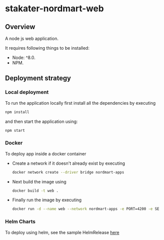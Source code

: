 # stakater-nordmart-web

## Overview

A node js web application.

It requires following things to be installed:

* Node: ^8.0.
* NPM.

## Deployment strategy

### Local deployment

To run the application locally first install all the dependencies by executing

```bash
npm install
```

and then start the application using:

```bash
npm start
```

### Docker

To deploy app inside a docker container

* Create a network if it doesn't already exist by executing

  ```bash
  docker network create --driver bridge nordmart-apps
  ```

* Next build the image using

  ```bash
  docker build -t web .
  ```

* Finally run the image by executing

  ```bash
  docker run -d --name web --network nordmart-apps -e PORT=4200 -e SECURE_GW_ENDPOINT="gateway:8080" -p 4200:4200 web
  ```

### Helm Charts

To deploy using helm, see the sample HelmRelease [here](https://github.com/stakater-lab/nordmart-dev-apps/blob/master/releases/web-helm-release.yaml)
